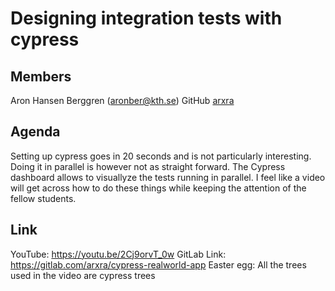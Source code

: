 # Designing integration tests with cypress

## Members

Aron Hansen Berggren (aronber@kth.se) GitHub [arxra](https://github.com/arxra)

## Agenda

Setting up cypress goes in 20 seconds and is not particularly interesting.
Doing it in parallel is however not as straight forward.
The Cypress dashboard allows to visuallyze the tests running in parallel.
I feel like a video will get across how to do these things while keeping the attention of the fellow students.

## Link

YouTube: https://youtu.be/2Cj9orvT_0w
GitLab Link: https://gitlab.com/arxra/cypress-realworld-app
Easter egg: All the trees used in the video are cypress trees
